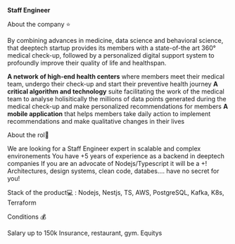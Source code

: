 **Staff Engineer**

About the company ⭐

By combining advances in medicine, data science and behavioral science, that deeptech startup provides its members with a state-of-the art 360° medical check-up, followed by a personalized digital support system to profoundly improve their quality of life and healthspan.

**A network of high-end health centers** where members meet their medical team, undergo their check-up and start their preventive health journey
**A critical algorithm and technology** suite facilitating the work of the medical team to analyse holisitically the millions of data points generated during the medical check-up and make personalized recommendations for members
**A mobile application** that helps members take daily action to implement recommendations and make qualitative changes in their lives

About the rol🤝

We are looking for a Staff Engineer expert in scalable and complex environements You have +5 years of experience as a backend in deeptech companies If you are an advocate of Nodejs/Typescript it will be a +! Architectures, design systems, clean code, databes.... have no secret for you!

Stack of the product💻 : Nodejs, Nestjs, TS, AWS, PostgreSQL, Kafka, K8s, Terraform

Conditions 💰

Salary up to 150k Insurance, restaurant, gym. Equitys
